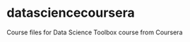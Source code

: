 datasciencecoursera
===================

Course files for Data Science Toolbox course from Coursera
